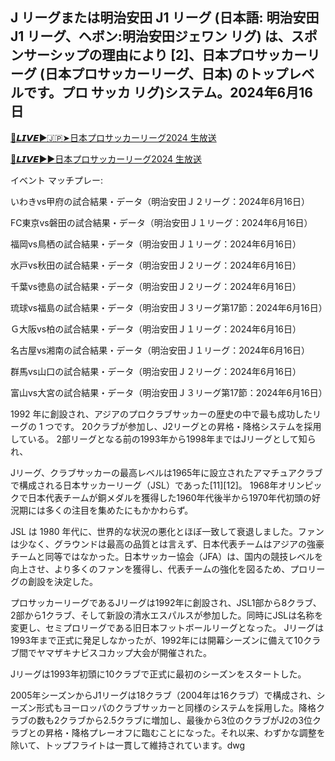 <h2>J リーグまたは明治安田 J1 リーグ (日本語: 明治安田 J1 リーグ、ヘボン:明治安田ジェワン リグ) は、スポンサーシップの理由により [2]、日本プロサッカーリーグ (日本プロサッカーリーグ、日本) のトップレベルです。プロ サッカ リグ)システム。2024年6月16日</h2>

<a href="https://onlinestreamshd.co/J-LEAGUE-jp" rel="nofollow">🔗𝙇𝙄𝙑𝙀▶🇯🇵➤日本プロサッカーリーグ2024 生放送</a>

<a href="https://onlinestreamshd.co/J-LEAGUE-jp" rel="nofollow">🔴𝙇𝙄𝙑𝙀▶▶日本プロサッカーリーグ2024 生放送</a>

イベント マッチプレー:

いわきvs甲府の試合結果・データ（明治安田Ｊ２リーグ：2024年6月16日）

FC東京vs磐田の試合結果・データ（明治安田Ｊ１リーグ：2024年6月16日）

福岡vs鳥栖の試合結果・データ（明治安田Ｊ１リーグ：2024年6月16日）

水戸vs秋田の試合結果・データ（明治安田Ｊ２リーグ：2024年6月16日）

千葉vs徳島の試合結果・データ（明治安田Ｊ２リーグ：2024年6月16日）

琉球vs福島の試合結果・データ（明治安田Ｊ３リーグ第17節：2024年6月16日）

Ｇ大阪vs柏の試合結果・データ（明治安田Ｊ１リーグ：2024年6月16日）

名古屋vs湘南の試合結果・データ（明治安田Ｊ１リーグ：2024年6月16日）

群馬vs山口の試合結果・データ（明治安田Ｊ２リーグ：2024年6月16日）

富山vs大宮の試合結果・データ（明治安田Ｊ３リーグ第17節：2024年6月16日）

1992 年に創設され、アジアのプロクラブサッカーの歴史の中で最も成功したリーグの 1 つです。 20クラブが参加し、J2リーグとの昇格・降格システムを採用している。 2部リーグとなる前の1993年から1998年まではJリーグとして知られ、

Jリーグ、クラブサッカーの最高レベルは1965年に設立されたアマチュアクラブで構成される日本サッカーリーグ（JSL）であった[11][12]。 1968年オリンピックで日本代表チームが銅メダルを獲得した1960年代後半から1970年代初頭の好況期には多くの注目を集めたにもかかわらず。 

JSL は 1980 年代に、世界的な状況の悪化とほぼ一致して衰退しました。ファンは少なく、グラウンドは最高の品質とは言えず、日本代表チームはアジアの強豪チームと同等ではなかった。日本サッカー協会（JFA）は、国内の競技レベルを向上させ、より多くのファンを獲得し、代表チームの強化を図るため、プロリーグの創設を決定した。

プロサッカーリーグであるJリーグは1992年に創設され、JSL1部から8クラブ、2部から1クラブ、そして新設の清水エスパルスが参加した。同時にJSLは名称を変更し、セミプロリーグである旧日本フットボールリーグとなった。 Jリーグは1993年まで正式に発足しなかったが、1992年には開幕シーズンに備えて10クラブ間でヤマザキナビスコカップ大会が開催された。

Jリーグは1993年初頭に10クラブで正式に最初のシーズンをスタートした。

2005年シーズンからJ1リーグは18クラブ（2004年は16クラブ）で構成され、シーズン形式もヨーロッパのクラブサッカーと同様のシステムを採用した。降格クラブの数も2クラブから2.5クラブに増加し、最後から3位のクラブがJ2の3位クラブとの昇格・降格プレーオフに臨むことになった。それ以来、わずかな調整を除いて、トップフライトは一貫して維持されています。dwg
